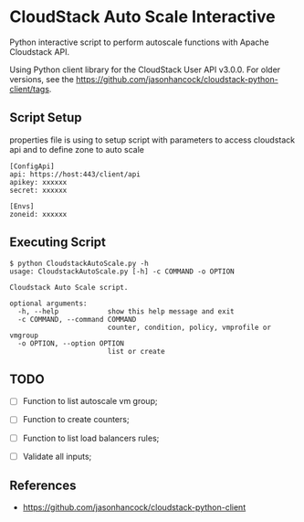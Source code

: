 CloudStack Auto Scale Interactive
=================================

Python interactive script to perform autoscale functions with Apache Cloudstack API.

Using Python client library for the CloudStack User API v3.0.0. For older versions,
see the https://github.com/jasonhancock/cloudstack-python-client/tags.

Script Setup
--------

properties file is using to setup script with parameters to access cloudstack api and to define zone to auto scale

```
[ConfigApi]
api: https://host:443/client/api
apikey: xxxxxx
secret: xxxxxx

[Envs]
zoneid: xxxxxx
```

Executing Script
--------

```
$ python CloudstackAutoScale.py -h
usage: CloudstackAutoScale.py [-h] -c COMMAND -o OPTION

Cloudstack Auto Scale script.

optional arguments:
  -h, --help            show this help message and exit
  -c COMMAND, --command COMMAND
                        counter, condition, policy, vmprofile or vmgroup
  -o OPTION, --option OPTION
                        list or create
```

TODO
--------
- [ ] Function to list autoscale vm group;
- [ ] Function to create counters;
- [ ] Function to list load balancers rules;
- [ ] Validate all inputs;


References
--------
* https://github.com/jasonhancock/cloudstack-python-client

